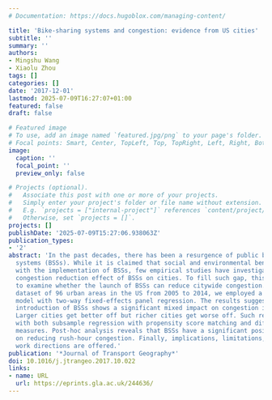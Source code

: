 ```yaml
---
# Documentation: https://docs.hugoblox.com/managing-content/

title: 'Bike-sharing systems and congestion: evidence from US cities'
subtitle: ''
summary: ''
authors:
- Mingshu Wang
- Xiaolu Zhou
tags: []
categories: []
date: '2017-12-01'
lastmod: 2025-07-09T16:27:07+01:00
featured: false
draft: false

# Featured image
# To use, add an image named `featured.jpg/png` to your page's folder.
# Focal points: Smart, Center, TopLeft, Top, TopRight, Left, Right, BottomLeft, Bottom, BottomRight.
image:
  caption: ''
  focal_point: ''
  preview_only: false

# Projects (optional).
#   Associate this post with one or more of your projects.
#   Simply enter your project's folder or file name without extension.
#   E.g. `projects = ["internal-project"]` references `content/project/deep-learning/index.md`.
#   Otherwise, set `projects = []`.
projects: []
publishDate: '2025-07-09T15:27:06.938063Z'
publication_types:
- '2'
abstract: 'In the past decades, there has been a resurgence of public bike-sharing
  systems (BSSs). While it is claimed that social and environmental benefits are associated
  with the implementation of BSSs, few empirical studies have investigated the actual
  congestion reduction effect of BSSs on cities. To fill such gap, this paper aims
  to examine whether the launch of BSSs can reduce citywide congestion. With a panel
  dataset of 96 urban areas in the US from 2005 to 2014, we employed a difference-in-differences
  model with two-way fixed-effects panel regression. The results suggested that the
  introduction of BSSs shows a significant mixed impact on congestion in general:
  Larger cities get better off but richer cities get worse off. Such results are consistent
  with both subsample regression with propensity score matching and different congestion
  measures. Post-hoc analysis reveals that BSSs have a significant positive effect
  on reducing rush-hour congestion. Finally, implications, limitations, and future
  work directions are offered.'
publication: '*Journal of Transport Geography*'
doi: 10.1016/j.jtrangeo.2017.10.022
links:
- name: URL
  url: https://eprints.gla.ac.uk/244636/
---
```

